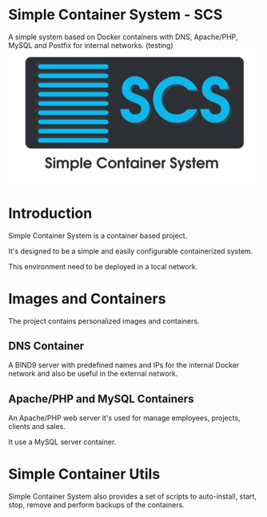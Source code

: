 # Simple Container System - SCS
A simple system based on Docker containers with DNS, Apache/PHP, MySQL and Postfix for internal networks. (testing)
![SCS Logo](ignoredir/img1.png)
# Introduction
Simple Container System is a container based project.

It's designed to be a simple and easily configurable containerized system.

This environment need to be deployed in a local network.

# Images and Containers
The project contains personalized images and containers.

## DNS Container
A BIND9 server with predefined names and IPs for the internal Docker network and also be useful in the external network.

## Apache/PHP and MySQL Containers
An Apache/PHP web server it's used for manage employees, projects, clients and sales.

It use a MySQL server container.

# Simple Container Utils
Simple Container System also provides a set of scripts to auto-install, start, stop, remove and perform backups of the containers.



